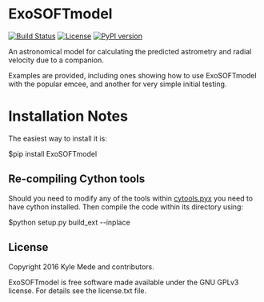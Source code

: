 ExoSOFTmodel
============

[![Build Status](https://travis-ci.org/kylemede/ExoSOFTmodel.svg?branch=master)](https://travis-ci.org/kylemede/ExoSOFTmodel)
[![License](https://img.shields.io/badge/license-GPL-blue.svg)](https://github.com/kylemede/ExoSOFTmodel/blob/master/LICENSE)
[![PyPI version](https://badge.fury.io/py/ExoSOFTmodel.svg)](https://badge.fury.io/py/ExoSOFTmodel)

An astronomical model for calculating the predicted astrometry and radial velocity due to a companion.

Examples are provided, including ones showing how to use ExoSOFTmodel with the popular emcee, and another for very simple initial testing.


Installation Notes
==================

The easiest way to install it is:
 
 $pip install ExoSOFTmodel
 
Re-compiling Cython tools
-------------------------

Should you need to modify any of the tools within [cytools.pyx](https://github.com/kylemede/ExoSOFTmodel/blob/master/ExoSOFTmodel/cytools.pyx)
 you need to have cython installed.  Then compile the code within its directory using:
 
 $python setup.py build_ext --inplace

License
-------

Copyright 2016 Kyle Mede and contributors.

ExoSOFTmodel is free software made available under the GNU GPLv3 license. 
For details see the license.txt file.